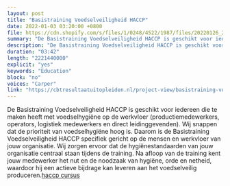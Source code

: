 ```yaml
---
layout: post
title: "Basistraining Voedselveiligheid HACCP"
date: 2022-01-03 03:20:00 +0800
file: https://cdn.shopify.com/s/files/1/0248/4522/1987/files/20220126_2.mp3?v=1643162776
summary: "De Basistraining Voedselveiligheid HACCP is geschikt voor iedereen die te maken heeft met voedselhygiëne op de werkvloer (productiemedewerkers, operators, logistiek medewerkers en direct leidinggevenden). Wij snappen dat de prioriteit van voedselhygiëne hoog is. Daarom is de Basistraining Voedselveiligheid HACCP specifiek gericht op de mensen en werkvloer van jouw organisatie. Wij zorgen ervoor dat de hygiënestandaarden van jouw organisatie centraal staan tijdens de training. Na afloop van de training kent jouw medewerker het nut en de noodzaak van hygiëne, orde en netheid, waardoor hij een actieve bijdrage kan leveren aan het voedselveilig produceren."
description: "De Basistraining Voedselveiligheid HACCP is geschikt voor iedereen die te maken heeft met voedselhygiëne op de werkvloer (productiemedewerkers, operators, logistiek medewerkers en direct leidinggevenden). Wij snappen dat de prioriteit van voedselhygiëne hoog is. Daarom is de Basistraining Voedselveiligheid HACCP specifiek gericht op de mensen en werkvloer van jouw organisatie. Wij zorgen ervoor dat de hygiënestandaarden van jouw organisatie centraal staan tijdens de training. Na afloop van de training kent jouw medewerker het nut en de noodzaak van hygiëne, orde en netheid, waardoor hij een actieve bijdrage kan leveren aan het voedselveilig produceren.<a href='https://cbtresultaatuitopleiden.nl/project-view/basistraining-voedselveiligheid-haccp/'>haccp cursus</a>"
duration: "03:42"
length: "2221440000"
explicit: "yes"
keywords: "Education"
block: "no"
voices: "Carper"
link: "https://cbtresultaatuitopleiden.nl/project-view/basistraining-voedselveiligheid-haccp/"
---
```


De Basistraining Voedselveiligheid HACCP is geschikt voor iedereen die te maken heeft met voedselhygiëne op de werkvloer (productiemedewerkers, operators, logistiek medewerkers en direct leidinggevenden). Wij snappen dat de prioriteit van voedselhygiëne hoog is. Daarom is de Basistraining Voedselveiligheid HACCP specifiek gericht op de mensen en werkvloer van jouw organisatie. Wij zorgen ervoor dat de hygiënestandaarden van jouw organisatie centraal staan tijdens de training. Na afloop van de training kent jouw medewerker het nut en de noodzaak van hygiëne, orde en netheid, waardoor hij een actieve bijdrage kan leveren aan het voedselveilig produceren.[haccp cursus](https://cbtresultaatuitopleiden.nl/project-view/basistraining-voedselveiligheid-haccp/)
